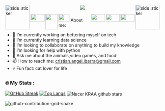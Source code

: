 <p>
 <img align="left" width=80px height=80px alt="side_sticker" src="https://media.giphy.com/media/TEnXkcsHrP4YedChhA/giphy.gif" />
 <img align="right" width=80px height=80px alt="side_sticker" src="https://media.giphy.com/media/TEnXkcsHrP4YedChhA/giphy.gif" />
 <p align="center"><img src="https://i.imgur.com/A6bWGFl.gif"/>
</p>
 <img src="https://media1.giphy.com/media/ZbftmEwht0nDkl6XFX/giphy.gif?cid=ecf05e47l19lzmqnuv3o320i63xy3da13bsxhp10w9z9wm8s&rid=giphy.gif&ct=s" width="45" height="25" align="left"><img src="https://media2.giphy.com/media/3JTwfEEdDlpyh6M0o2/giphy.gif?cid=790b7611e9c9e8bc9ce40170c9368926692fdb648405ee7c&rid=giphy.gif&ct=s" width="45" height="25" align="right"><img src="https://media0.giphy.com/media/2oO1ZKeNbqOfdZq3Xg/giphy.gif?cid=790b7611ba913d63c2062a9ed006330a9e0b3b82405ca556&rid=giphy.gif&ct=s" width="40" height="50" align="left"><img src="https://media4.giphy.com/media/Jfcb1m7szdya4/giphy.gif?cid=790b7611ba301e9e5a458343e47a2e69f896f8a65b16c282&rid=giphy.gif&ct=s" width="45" height="25" align="right"><img src="https://media3.giphy.com/media/TpNTATTp5c2Ri/giphy.gif?cid=790b7611a9ccd55e6b764aacf4c7a277dc6c1d020f1e187e&rid=giphy.gif&ct=s" width="45" height="25" align="right"><img src="https://media0.giphy.com/media/5eFFhJ3yrAIndRQeFx/giphy.gif?cid=790b761159865a018304701e37e468edc07abbeca1073a30&rid=giphy.gif&ct=s" width="35" height="25">
About me:

- 🔭 I’m currently working on bettering myself on tech
- 🌱 I’m currently learning data science 
- 👯 I’m looking to collaborate on anything to build my knowledge 
- 🤔 I’m looking for help with python
- 💬 Ask me about the animals,video games, and food
- 📫 How to reach me: cristian.angel.ibarra@gmail.com
- ⚡ Fun fact: cat lover for life


### :fire: My Stats :
[![GitHub Streak](https://streak-stats.demolab.com?user=cristianibarra1&theme=dark&hide_border=true)](https://git.io/streak-stats)
[![Top Langs](https://github-readme-stats.vercel.app/api/top-langs/?username=cristianibarra1)](https://github.com/anuraghazra/github-readme-stats)
<img align="center" src="https://github-readme-stats.vercel.app/api?username=cristianibarra1&bg_color=130F40&icon_color=d73d4e&show_icons=true&count_private=true&theme=tokyonight&line_height=27&text_color=FFFFFF" alt="Nacer KRAA   github stars"/>
  
 ![github-contribution-grid-snake](https://user-images.githubusercontent.com/90142173/154796318-e529fdc7-2132-4ce7-8417-06b71cf02506.svg)
